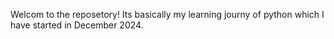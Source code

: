 Welcom to the reposetory!
Its basically my learning journy of python which I have started in December 2024.
